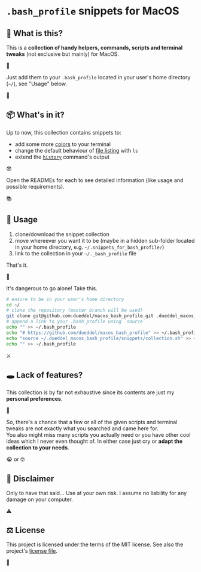 # `.bash_profile` snippets for MacOS

## 🤨 What is this?

This is a **collection of handy helpers, commands, scripts and terminal tweaks** (not exclusive but mainly) for MacOS.



Just add them to your `.bash_profile` located in your user's home directory (`~/`), see "Usage" below.

👾

## 📦 What's in it?

Up to now, this collection contains snippets to:

- add some more [colors](./snippets/terminal_colors/README.md) to your terminal
- change the default behaviour of [file listing](./snippets/ls_extension/README.md) with `ls`
- extend the [`history`](./snippets/history_extension/README.md) command's output

😎

Open the READMEs for each to see detailed information (like usage and possible requirements).

📚

## 🚀 Usage

1. clone/download the snippet collection
2. move whereever you want it to be (maybe in a hidden sub-folder located in your home directory, e.g. `~/.snippets_for_bash_profile/`)
3. link to the collection in your `~/._bash_profile` file

That's it.

👏

It's dangerous to go alone! Take this.

```bash
# ensure to be in your user's home directory
cd ~/
# clone the repository (master branch will be used)
git clone git@github.com:dueddel/macos_bash_profile.git .dueddel_macos_bash_profile
# append a link to your .bash_profile using `source`
echo "" >> ~/.bash_profile
echo "# https://github.com/dueddel/macos_bash_profile" >> ~/.bash_profile
echo "source ~/.dueddel_macos_bash_profile/snippets/collection.sh" >> ~/.bash_profile
echo "" >> ~/.bash_profile
```

⚔️

## 🕳 Lack of features?

This collection is by far not exhaustive since its contents are just my **personal preferences**.

🤩

So, there's a chance that a few or all of the given scripts and terminal tweaks are not exactly what you searched and came here for.  
You also might miss many scripts you actually need or you have other cool ideas which I never even thought of. In either case just cry or **adapt the collection to your needs**.

😭 or 🤓

## 📝 Disclaimer

Only to have that said… Use at your own risk. I assume no liability for any damage on your computer.

⚠️

## ⚖️ License

This project is licensed under the terms of the MIT license. See also the project's [license file](./LICENSE).

💋
